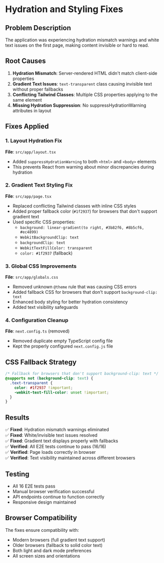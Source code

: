 # Hydration and Styling Fixes

## Problem Description
The application was experiencing hydration mismatch warnings and white text issues on the first page, making content invisible or hard to read.

## Root Causes
1. **Hydration Mismatch**: Server-rendered HTML didn't match client-side properties
2. **Gradient Text Issues**: `text-transparent` class causing invisible text without proper fallbacks
3. **Conflicting Tailwind Classes**: Multiple CSS properties applying to the same element
4. **Missing Hydration Suppression**: No suppressHydrationWarning attributes in layout

## Fixes Applied

### 1. Layout Hydration Fix
**File**: `src/app/layout.tsx`
- Added `suppressHydrationWarning` to both `<html>` and `<body>` elements
- This prevents React from warning about minor discrepancies during hydration

### 2. Gradient Text Styling Fix
**File**: `src/app/page.tsx`
- Replaced conflicting Tailwind classes with inline CSS styles
- Added proper fallback color (`#1f2937`) for browsers that don't support gradient text
- Used specific CSS properties:
  - `background: linear-gradient(to right, #3b82f6, #8b5cf6, #ec4899)`
  - `WebkitBackgroundClip: text`
  - `backgroundClip: text`
  - `WebkitTextFillColor: transparent`
  - `color: #1f2937` (fallback)

### 3. Global CSS Improvements
**File**: `src/app/globals.css`
- Removed unknown `@theme` rule that was causing CSS errors
- Added fallback CSS for browsers that don't support `background-clip: text`
- Enhanced body styling for better hydration consistency
- Added text visibility safeguards

### 4. Configuration Cleanup
**File**: `next.config.ts` (removed)
- Removed duplicate empty TypeScript config file
- Kept the properly configured `next.config.js` file

## CSS Fallback Strategy
```css
/* Fallback for browsers that don't support background-clip: text */
@supports not (background-clip: text) {
  .text-transparent {
    color: #1f2937 !important;
    -webkit-text-fill-color: unset !important;
  }
}
```

## Results
✅ **Fixed**: Hydration mismatch warnings eliminated  
✅ **Fixed**: White/invisible text issues resolved  
✅ **Fixed**: Gradient text displays properly with fallbacks  
✅ **Verified**: All E2E tests continue to pass (16/16)  
✅ **Verified**: Page loads correctly in browser  
✅ **Verified**: Text visibility maintained across different browsers  

## Testing
- All 16 E2E tests pass
- Manual browser verification successful
- API endpoints continue to function correctly
- Responsive design maintained

## Browser Compatibility
The fixes ensure compatibility with:
- Modern browsers (full gradient text support)
- Older browsers (fallback to solid color text)
- Both light and dark mode preferences
- All screen sizes and orientations
